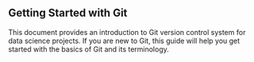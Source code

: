 ## Getting Started with Git

This document provides an introduction to Git version control system for data science projects. If you are new to Git, this guide will help you get started with the basics of Git and its terminology.
